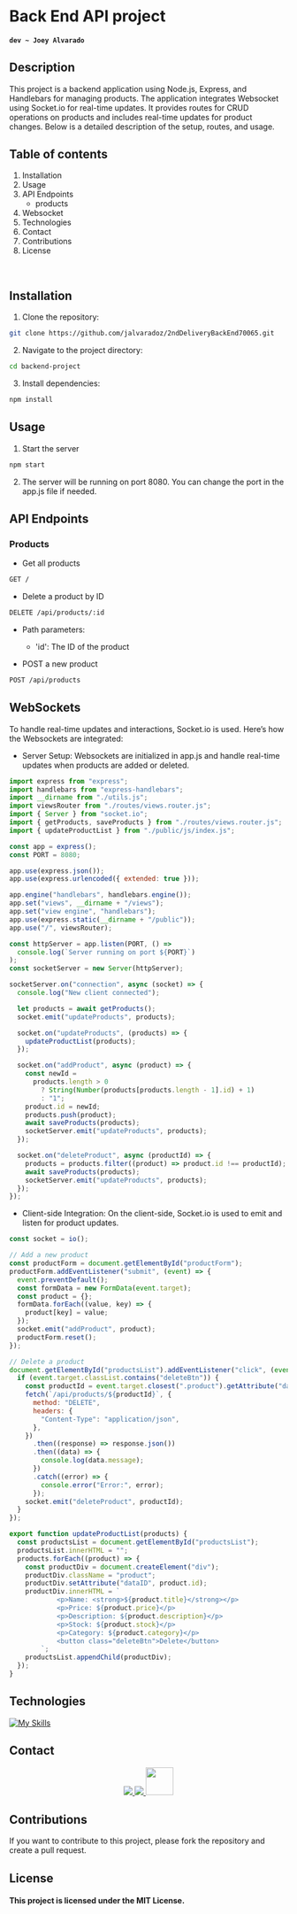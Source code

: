 # Back End API project

#### `dev ~ Joey Alvarado`

## Description

This project is a backend application using Node.js, Express, and Handlebars for managing products. The application integrates Websocket using Socket.io for real-time updates. It provides routes for CRUD operations on products and includes real-time updates for product changes. Below is a detailed description of the setup, routes, and usage.

## Table of contents

1. Installation
2. Usage
3. API Endpoints
   - products
4. Websocket
5. Technologies
6. Contact
7. Contributions
8. License

<br>

## Installation

1. Clone the repository:

```bash
git clone https://github.com/jalvaradoz/2ndDeliveryBackEnd70065.git
```

2. Navigate to the project directory:

```bash
cd backend-project
```

3. Install dependencies:

```bash
npm install
```

## Usage

1. Start the server

```bash
npm start
```

2. The server will be running on port 8080. You can change the port in the app.js file if needed.

## API Endpoints

### Products

- Get all products

```bash
GET /
```

- Delete a product by ID

```bash
DELETE /api/products/:id
```

- Path parameters:

  - 'id': The ID of the product

- POST a new product

```bash
POST /api/products
```

## WebSockets

To handle real-time updates and interactions, Socket.io is used. Here’s how the Websockets are integrated:

- Server Setup: Websockets are initialized in app.js and handle real-time updates when products are added or deleted.

```javascript
import express from "express";
import handlebars from "express-handlebars";
import __dirname from "./utils.js";
import viewsRouter from "./routes/views.router.js";
import { Server } from "socket.io";
import { getProducts, saveProducts } from "./routes/views.router.js";
import { updateProductList } from "./public/js/index.js";

const app = express();
const PORT = 8080;

app.use(express.json());
app.use(express.urlencoded({ extended: true }));

app.engine("handlebars", handlebars.engine());
app.set("views", __dirname + "/views");
app.set("view engine", "handlebars");
app.use(express.static(__dirname + "/public"));
app.use("/", viewsRouter);

const httpServer = app.listen(PORT, () =>
  console.log(`Server running on port ${PORT}`)
);
const socketServer = new Server(httpServer);

socketServer.on("connection", async (socket) => {
  console.log("New client connected");

  let products = await getProducts();
  socket.emit("updateProducts", products);

  socket.on("updateProducts", (products) => {
    updateProductList(products);
  });

  socket.on("addProduct", async (product) => {
    const newId =
      products.length > 0
        ? String(Number(products[products.length - 1].id) + 1)
        : "1";
    product.id = newId;
    products.push(product);
    await saveProducts(products);
    socketServer.emit("updateProducts", products);
  });

  socket.on("deleteProduct", async (productId) => {
    products = products.filter((product) => product.id !== productId);
    await saveProducts(products);
    socketServer.emit("updateProducts", products);
  });
});
```

- Client-side Integration: On the client-side, Socket.io is used to emit and listen for product updates.

```javascript
const socket = io();

// Add a new product
const productForm = document.getElementById("productForm");
productForm.addEventListener("submit", (event) => {
  event.preventDefault();
  const formData = new FormData(event.target);
  const product = {};
  formData.forEach((value, key) => {
    product[key] = value;
  });
  socket.emit("addProduct", product);
  productForm.reset();
});

// Delete a product
document.getElementById("productsList").addEventListener("click", (event) => {
  if (event.target.classList.contains("deleteBtn")) {
    const productId = event.target.closest(".product").getAttribute("dataID");
    fetch(`/api/products/${productId}`, {
      method: "DELETE",
      headers: {
        "Content-Type": "application/json",
      },
    })
      .then((response) => response.json())
      .then((data) => {
        console.log(data.message);
      })
      .catch((error) => {
        console.error("Error:", error);
      });
    socket.emit("deleteProduct", productId);
  }
});

export function updateProductList(products) {
  const productsList = document.getElementById("productsList");
  productsList.innerHTML = "";
  products.forEach((product) => {
    const productDiv = document.createElement("div");
    productDiv.className = "product";
    productDiv.setAttribute("dataID", product.id);
    productDiv.innerHTML = `
            <p>Name: <strong>${product.title}</strong></p>
            <p>Price: ${product.price}</p>
            <p>Description: ${product.description}</p>
            <p>Stock: ${product.stock}</p>
            <p>Category: ${product.category}</p>
            <button class="deleteBtn">Delete</button>
        `;
    productsList.appendChild(productDiv);
  });
}
```

## Technologies

[![My Skills](https://skillicons.dev/icons?i=nodejs,express,js,vscode,postman&theme=dark)](https://skillicons.dev)

## Contact

<p align="center">
  <a href="https://github.com/jalvaradoz">
    <img src="https://skillicons.dev/icons?i=github" />
  </a>
  <a href="https://www.linkedin.com/in/joey-alvarado-741a36180/">
    <img src="https://skillicons.dev/icons?i=linkedin" />
  </a>
  <a href="https://joeyalvarado.netlify.app/">
    <img src="https://joeyalvarado.netlify.app/Assets/Img/joeyContact.png" width='50px'/>
  </a>
</p>

## Contributions

If you want to contribute to this project, please fork the repository and create a pull request.

## License

#### This project is licensed under the MIT License.
